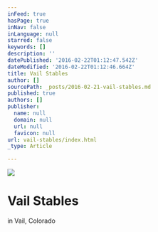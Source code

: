 ```yaml
---
inFeed: true
hasPage: true
inNav: false
inLanguage: null
starred: false
keywords: []
description: ''
datePublished: '2016-02-22T01:12:47.542Z'
dateModified: '2016-02-22T01:12:46.664Z'
title: Vail Stables
author: []
sourcePath: _posts/2016-02-21-vail-stables.md
published: true
authors: []
publisher:
  name: null
  domain: null
  url: null
  favicon: null
url: vail-stables/index.html
_type: Article

---
```

![](https://the-grid-user-content.s3-us-west-2.amazonaws.com/06c77805-9395-48e4-a853-7afa4da8e24b.png)

# Vail Stables

in Vail, Colorado